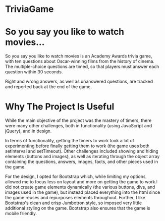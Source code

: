 # TriviaGame

# So you say you like to  watch movies...

So you say you like to watch movies is an Academy Awards trivia game, with ten questions about Oscar-winning films from the history of cinema. The multiple-choice questions are timed, so that players must answer each question within 30 seconds. 

Right and wrong answers, as well as unanswered questions, are tracked and reported back at the end of the game.

# Why The Project Is Useful

While the main objective of the project was the mastery of timers, there were many other challenges, both in functionality (using JavaScript and jQuery), and in design. 

In terms of functionality, getting the timers to work took a lot of experimenting before finally getting them to work (the game uses both setInterval and setTimeout). Other challenges included showing and hiding elements (buttons and images), as well as iterating through the object array containing the questions, answers, images, facts, and other pieces used in the game. 

For the design, I opted for Bootstrap which, while limiting my options, allowed me to focus less on layout and more on getting the game to work.I did not create game elements dynamically (the various buttons, divs, and images used in the game), but instead placed everything into the html since the game reuses and repurposes elements throughout. Further, I like Bootstrap's clean and crisp Jumbotron style, so imposed very little additional styling on the game. Bootstrap also ensures that the game is mobile friendly.

